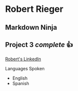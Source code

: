 Robert Rieger 
===

## Markdown Ninja

## Project 3 *complete* :+1:

[Robert's LinkedIn](www.linkedin.com/in/robertrrieger)

Languages Spoken
* English
* Spanish
